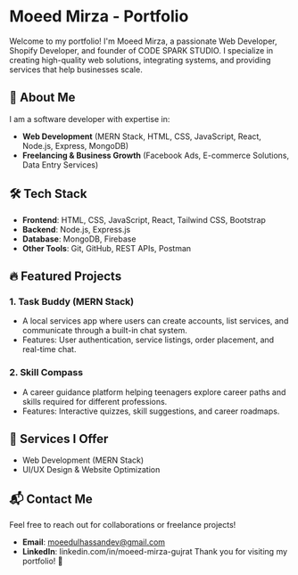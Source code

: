 # Moeed Mirza - Portfolio

Welcome to my portfolio! I'm Moeed Mirza, a passionate Web Developer, Shopify Developer, and founder of CODE SPARK STUDIO. I specialize in creating high-quality web solutions, integrating systems, and providing services that help businesses scale.

## 🌟 About Me
I am a software developer with expertise in:
- **Web Development** (MERN Stack, HTML, CSS, JavaScript, React, Node.js, Express, MongoDB)
- **Freelancing & Business Growth** (Facebook Ads, E-commerce Solutions, Data Entry Services)

## 🛠️ Tech Stack
- **Frontend**: HTML, CSS, JavaScript, React, Tailwind CSS, Bootstrap
- **Backend**: Node.js, Express.js
- **Database**: MongoDB, Firebase
- **Other Tools**: Git, GitHub, REST APIs, Postman

## 🔥 Featured Projects
### 1. **Task Buddy** (MERN Stack)
   - A local services app where users can create accounts, list services, and communicate through a built-in chat system.
   - Features: User authentication, service listings, order placement, and real-time chat.

### 2. **Skill Compass**
   - A career guidance platform helping teenagers explore career paths and skills required for different professions.
   - Features: Interactive quizzes, skill suggestions, and career roadmaps.

## 🚀 Services I Offer
- Web Development (MERN Stack)
- UI/UX Design & Website Optimization

## 📬 Contact Me
Feel free to reach out for collaborations or freelance projects!
- **Email**: moeedulhassandev@gmail.com
- **LinkedIn**: linkedin.com/in/moeed-mirza-gujrat
Thank you for visiting my portfolio! 🚀


